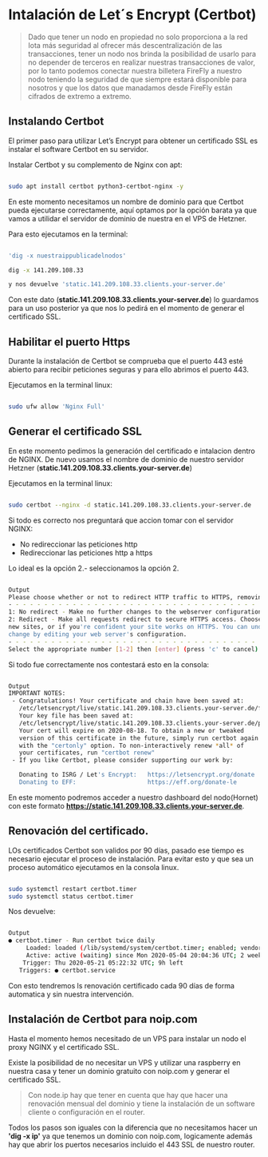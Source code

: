 # Intalación de Let´s Encrypt (Certbot)

> Dado que tener un nodo en propiedad no solo proporciona a la red Iota más seguridad al ofrecer más descentralización de las transacciones, tener un nodo nos brinda la posibilidad de usarlo para no depender de terceros en realizar nuestras transacciones de valor, por lo tanto podemos conectar nuestra billetera FireFly a nuestro nodo teniendo la seguridad de que siempre estará disponible para nosotros y que los datos que manadamos desde FireFly están cifrados de extremo a extremo.


## Instalando Certbot

El primer paso para utilizar Let’s Encrypt para obtener un certificado SSL es instalar el software Certbot en su servidor.

Instalar Certbot y su complemento de Nginx con apt:

```sh

sudo apt install certbot python3-certbot-nginx -y

```

En este momento necesitamos un nombre de dominio para que Certbot pueda ejecutarse correctamente, aquí optamos por la opción barata ya que vamos a utilidar el servidor de dominio de nuestra en el VPS de Hetzner.

Para esto ejecutamos en la terminal:

```sh

'dig -x nuestraippublicadelnodos'

dig -x 141.209.108.33

y nos devuelve 'static.141.209.108.33.clients.your-server.de'

```

Con este dato (**static.141.209.108.33.clients.your-server.de**) lo guardamos para un uso posterior ya que nos lo pedirá en el momento de generar el certificado SSL.

## Habilitar el puerto Https

Durante la instalación de Certbot se comprueba que el puerto 443 esté abierto para recibir peticiones seguras y para ello abrimos el puerto 443.

Ejecutamos en la terminal linux:

```sh

sudo ufw allow 'Nginx Full'

```

## Generar el certificado SSL

En este momento pedimos la generación del certificado e intalacion dentro de NGINX. De nuevo usamos el nombre de dominio de nuestro servidor Hetzner (**static.141.209.108.33.clients.your-server.de**)

Ejecutamos en la terminal linux:

```sh

sudo certbot --nginx -d static.141.209.108.33.clients.your-server.de

```

Si todo es correcto nos preguntará que accion tomar con el servidor NGINX:
- No redireccionar las peticiones http
- Redireccionar las peticiones http a https

Lo ideal es la opción 2.- seleccionamos la opción 2.

```sh

Output
Please choose whether or not to redirect HTTP traffic to HTTPS, removing HTTP access.
- - - - - - - - - - - - - - - - - - - - - - - - - - - - - - - - - - - - - - - -
1: No redirect - Make no further changes to the webserver configuration.
2: Redirect - Make all requests redirect to secure HTTPS access. Choose this for
new sites, or if you're confident your site works on HTTPS. You can undo this
change by editing your web server's configuration.
- - - - - - - - - - - - - - - - - - - - - - - - - - - - - - - - - - - - - - - -
Select the appropriate number [1-2] then [enter] (press 'c' to cancel):

```

Si todo fue correctamente nos contestará esto en la consola:

```sh

Output
IMPORTANT NOTES:
 - Congratulations! Your certificate and chain have been saved at:
   /etc/letsencrypt/live/static.141.209.108.33.clients.your-server.de/fullchain.pem
   Your key file has been saved at:
   /etc/letsencrypt/live/static.141.209.108.33.clients.your-server.de/privkey.pem
   Your cert will expire on 2020-08-18. To obtain a new or tweaked
   version of this certificate in the future, simply run certbot again
   with the "certonly" option. To non-interactively renew *all* of
   your certificates, run "certbot renew"
 - If you like Certbot, please consider supporting our work by:

   Donating to ISRG / Let's Encrypt:   https://letsencrypt.org/donate
   Donating to EFF:                    https://eff.org/donate-le


```

En este momento podremos acceder a nuestro dashboard del nodo(Hornet) con este formato **https://static.141.209.108.33.clients.your-server.de**.


## Renovación del certificado.

LOs certificados Certbot son validos por 90 días, pasado ese tiempo es necesario ejecutar el proceso de instalación. 
Para evitar esto y que sea un proceso automático ejecutamos en la consola linux.

```sh

sudo systemctl restart certbot.timer
sudo systemctl status certbot.timer

```

Nos devuelve:

```sh

Output
● certbot.timer - Run certbot twice daily
     Loaded: loaded (/lib/systemd/system/certbot.timer; enabled; vendor preset: enabled)
     Active: active (waiting) since Mon 2020-05-04 20:04:36 UTC; 2 weeks 1 days ago
    Trigger: Thu 2020-05-21 05:22:32 UTC; 9h left
   Triggers: ● certbot.service

```

Con esto tendremos ls renovación certificado cada 90 días de forma automatica y sin nuestra intervención.

## Instalación de Certbot para noip.com

Hasta el momento hemos necesitado de un VPS para instalar un nodo el proxy NGINX y el certificado SSL.

Existe la posibilidad de no necesitar un VPS y utilizar una raspberry en nuestra casa y tener un dominio gratuito con noip.com y generar el certificado SSL.
>Con node.ip hay que tener en cuenta que hay que hacer una renovación mensual del dominio y tiene la instalación de un software cliente o configuración en el router.

Todos los pasos son iguales con la diferencia que no necesitamos hacer un __'dig -x ip'__ ya que tenemos un dominio con noip.com, logicamente además hay que abrir los puertos necesarios incluido el 443 SSL de nuestro router.